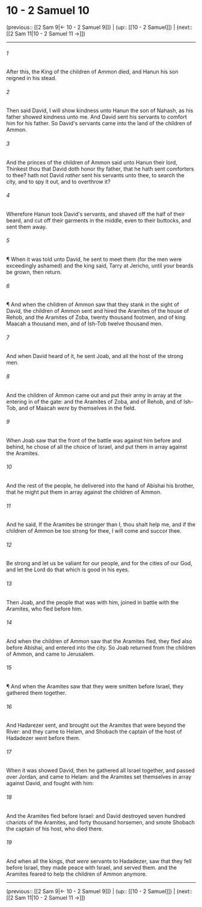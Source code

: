 # 10 - 2 Samuel 10

(previous:: [[2 Sam 9|← 10 - 2 Samuel 9]]) | (up:: [[10 - 2 Samuel]]) | (next:: [[2 Sam 11|10 - 2 Samuel 11 →]])

***


###### 1 
After this, the King of the children of Ammon died, and Hanun his son reigned in his stead. 

###### 2 
Then said David, I will show kindness unto Hanun the son of Nahash, as his father showed kindness unto me. And David sent his servants to comfort him for his father. So David's servants came into the land of the children of Ammon. 

###### 3 
And the princes of the children of Ammon said unto Hanun their lord, Thinkest thou that David doth honor thy father, that he hath sent comforters to thee? hath not David _rather_ sent his servants unto thee, to search the city, and to spy it out, and to overthrow it? 

###### 4 
Wherefore Hanun took David's servants, and shaved off the half of their beard, and cut off their garments in the middle, even to their buttocks, and sent them away. 

###### 5 
¶ When it was told unto David, he sent to meet them (for the men were exceedingly ashamed) and the king said, Tarry at Jericho, until your beards be grown, then return. 

###### 6 
¶ And when the children of Ammon saw that they stank in the sight of David, the children of Ammon sent and hired the Aramites of the house of Rehob, and the Aramites of Zoba, twenty thousand footmen, and of king Maacah a thousand men, and of Ish-Tob twelve thousand men. 

###### 7 
And when David heard of it, he sent Joab, and all the host of the strong men. 

###### 8 
And the children of Ammon came out and put their army in array at the entering in of the gate: and the Aramites of Zoba, and of Rehob, and of Ish-Tob, and of Maacah _were_ by themselves in the field. 

###### 9 
When Joab saw that the front of the battle was against him before and behind, he chose of all the choice of Israel, and put them in array against the Aramites. 

###### 10 
And the rest of the people, he delivered into the hand of Abishai his brother, that he might put them in array against the children of Ammon. 

###### 11 
And he said, If the Aramites be stronger than I, thou shalt help me, and if the children of Ammon be too strong for thee, I will come and succor thee. 

###### 12 
Be strong and let us be valiant for our people, and for the cities of our God, and let the Lord do that which is good in his eyes. 

###### 13 
Then Joab, and the people that was with him, joined in battle with the Aramites, who fled before him. 

###### 14 
And when the children of Ammon saw that the Aramites fled, they fled also before Abishai, and entered into the city. So Joab returned from the children of Ammon, and came to Jerusalem. 

###### 15 
¶ And when the Aramites saw that they were smitten before Israel, they gathered them together. 

###### 16 
And Hadarezer sent, and brought out the Aramites that were beyond the River: and they came to Helam, and Shobach the captain of the host of Hadadezer _went_ before them. 

###### 17 
When it was showed David, then he gathered all Israel together, and passed over Jordan, and came to Helam: and the Aramites set themselves in array against David, and fought with him: 

###### 18 
And the Aramites fled before Israel: and David destroyed seven hundred chariots of the Aramites, and forty thousand horsemen, and smote Shobach the captain of his host, who died there. 

###### 19 
And when all the kings, _that were_ servants to Hadadezer, saw that they fell before Israel, they made peace with Israel, and served them. and the Aramites feared to help the children of Ammon anymore.

***

(previous:: [[2 Sam 9|← 10 - 2 Samuel 9]]) | (up:: [[10 - 2 Samuel]]) | (next:: [[2 Sam 11|10 - 2 Samuel 11 →]])
